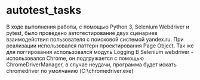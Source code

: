 # autotest_tasks
В ходе выполнения работы, с помощью Python 3, Selenium Webdriver и pytest, было проведено 
автотестирование двух сценариев взаимодействия пользователя с поисковой системой yandex.ru. 
При реализации использовался паттерн проектирования Page Object.
Так же для логгирования использовался модуль Logging
В Selenium webdriver - использовался Chrome, он подгружается с помощью ChromeDriverManager, в случае неудачи,
программа будет искать chromedriver по умолчанию (C:\chromedriver.exe)
